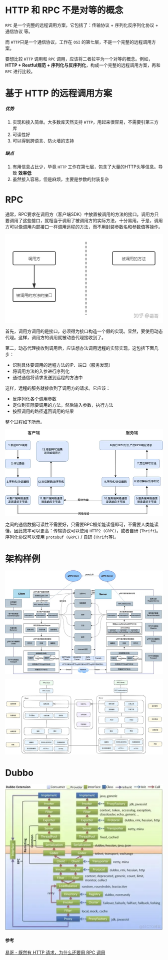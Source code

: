 
# HTTP 和 RPC 不是对等的概念

`RPC` 是一个完整的远程调用方案，它包括了：传输协议 + 序列化反序列化协议 + 通信协议 等。

而 `HTTP`只是一个通信协议，工作在 `OSI` 的第七层，不是一个完整的远程调用方案。

要想比较 `HTTP` 调用和 `RPC` 调用，应该将二者拉平为一个对等的概念。例如，**HTTP + Restful规范 + 序列化与反序列化**，构成一个完整的远程调用方案，再和 `RPC` 进行比较。





# 基于 HTTP 的远程调用方案

##### 优势

1. 实现和接入简单。大多数库天然支持 `HTTP`，用起来很容易，不需要引第三方库
2. 可读性好
3. 可以得到跨语言、防火墙的支持

##### 缺点

1. 有用信息占比少，毕竟 `HTTP` 工作在第七层，包含了大量的HTTP头等信息。导致 **效率低**
2. 虽然接入容易，但是麻烦，主要是参数的封装复杂





# RPC

通常，RPC要求在调用方（客户端SDK）中放置被调用的方法的接口。调用方只要调用了这些接口，就相当于调用了被调用方的实际方法，十分易用。于是，调用方可以像调用内部接口一样调用远程的方法，而不用封装参数名和参数值等操作。

![img](assets/RPC1.jpg)



首先，调用方调用的是接口，必须得为接口构造一个假的实现。显然，要使用动态代理。这样，调用方的调用就被动态代理接收到了。

第二，动态代理接收到调用后，应该想办法调用远程的实际实现。这包括下面几步：

- 识别具体要调用的远程方法的IP、端口（服务发现）
- 将调用方法的入参进行序列化
- 通过通信将请求发送到远程的方法中

这样，远程的服务就接收到了调用方的请求。它应该：

- 反序列化各个调用参数
- 定位到实际要调用的方法，然后输入参数，执行方法
- 按照调用的路径返回调用的结果

整个过程如下所示。

![img](assets/RPC.jpeg)

之间的通信数据可读性不需要好，只需要RPC框架能读懂即可，不需要人类能读懂，因此效率可以更高：传输协议可以使用 `HTTP2 (GRPC)`，或者自研 (`Thrift`)。序列化协议可以使用 `protobuf (GRPC)`  / 自研 (`Thrift`等)。



# 架构样例

![img](assets/RPC2.jpeg)



![微服务架构](assets/微服务调用流.png)



# Dubbo

![img](assets/16f8d566-8920-4d52-a483-fde49ad9c5c5.png)



#### 参考

[易哥 - 既然有 HTTP 请求，为什么还要用 RPC 调用](https://www.zhihu.com/question/41609070/answer/1030913797)

